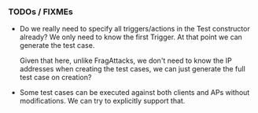 ### TODOs / FIXMEs

- Do we really need to specify all triggers/actions in the Test constructor already?
  We only need to know the first Trigger. At that point we can generate the test case.

  Given that here, unlike FragAttacks, we don't need to know the IP addresses when
  creating the test cases, we can just generate the full test case on creation?

- Some test cases can be executed against both clients and APs without modifications.
  We can try to explicitly support that.

